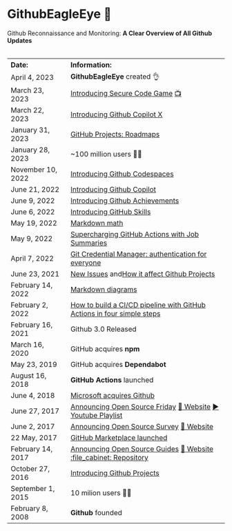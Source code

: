 # GithubEagleEye 🦅
Github Reconnaissance and Monitoring: <strong>A Clear Overview of All Github Updates</strong>
<br>
<br>
<table>
  <tbody>
    <tr>
      <th align="Left">Date:</th>
      <th align="Left">Information:</th>
    </tr>
    <tr>
      <td>April 4, 2023</td>
      <td><strong>GithubEagleEye</strong> created 👌</td>
    </tr>
    <tr>
      <td>March 23, 2023</td>
      <td>
        <a href="https://github.blog/2023-03-23-build-a-secure-code-mindset-with-the-github-secure-code-game/">Introducing Secure Code Game</a> 
        <a href="https://www.linkedin.com/posts/github_did-you-play-the-secure-code-game-yet-activity-7047615426461118465-Kl6_">📺</a>
      </td>
    </tr>
    <tr>
      <td>March 22, 2023</td>
      <td><a href="https://github.com/features/preview/copilot-x">Introducing Github Copilot X</a></td>
    </tr>
    <tr>
      <td>January 31, 2023</td>
      <td><a href="https://github.blog/changelog/2023-01-31-roadmap-in-projects-public-beta/">GitHub Projects: Roadmaps</a></td>
    </tr>
    <tr>
      <td>January 28, 2023</td>
      <td>~100 million users 🧑‍💻</td>
    </tr>
    <tr>
      <td>November 10, 2022</td>
      <td><a href="https://github.blog/2022-11-10-whats-new-with-codespaces-from-github-universe-2022/">Introducing Github Codespaces</a></td>
    </tr>
    <tr>
      <td>June 21, 2022</td>
      <td><a href="https://github.blog/2022-06-21-github-copilot-is-generally-available-to-all-developers/">Introducing Github Copilot</a></td>
    </tr>
    <tr>
      <td>June 9, 2022</td>
      <td><a href="https://github.blog/2022-06-09-introducing-achievements-recognizing-the-many-stages-of-a-developers-coding-journey/">Introducing Github Achievements</a></td>
    </tr>
    <tr>
      <td>June 6, 2022</td>
      <td><a href="https://github.blog/2022-06-06-introducing-github-skills/">Introducing GitHub Skills</a></td>
    </tr>
    <tr>
      <td>May 19, 2022</td>
      <td><a href="https://github.blog/2022-05-19-math-support-in-markdown/">Markdown math</a></td>
    </tr>
    <tr>
      <td>May 9, 2022</td>
      <td><a href="https://github.blog/2022-05-09-supercharging-github-actions-with-job-summaries/">Supercharging GitHub Actions with Job Summaries</a></td>
    </tr>
    <tr>
      <td>April 7, 2022</td>
      <td><a href="https://github.blog/2022-04-07-git-credential-manager-authentication-for-everyone/">Git Credential Manager: authentication for everyone</a></td>
    </tr>
    <tr>
        <td>June 23, 2021</td>
        <td><a href="https://github.blog/2021-06-23-introducing-new-github-issues/">New Issues</a> and<a href="https://github.com/features/issues">How it affect Github Projects</a></td>
    </tr>
    <tr>
      <td>February 14, 2022</td>
      <td><a href="https://github.blog/2022-02-14-include-diagrams-markdown-files-mermaid/">Markdown diagrams</a></td>
    </tr>
    <tr>
      <td>February 2, 2022</td>
      <td><a href="https://github.blog/2022-02-02-build-ci-cd-pipeline-github-actions-four-steps/">How to build a CI/CD pipeline with GitHub Actions in four simple steps</a></td>
    </tr>
    <tr>
      <td>February 16, 2021</td>
      <td>Github 3.0 Released</td>
    </tr>
    <tr>
      <td>March 16, 2020</td>
      <td>GitHub acquires <strong>npm</strong></td>
    </tr>
    <tr>
      <td>May 23, 2019</td>
      <td>GitHub acquires <strong>Dependabot</strong></td>
    </tr>
    <tr>
      <td>August 16, 2018</td>
      <td><strong>GitHub Actions</strong> launched</td>
    </tr>
    <tr>
      <td>June 4, 2018</td>
      <td><a href="https://news.microsoft.com/2018/06/04/microsoft-to-acquire-github-for-7-5-billion/">Microsoft acquires Github</a></td>
    </tr>
    <tr>
      <td>June 27, 2017</td>
      <td><a href="https://github.blog/2017-06-27-contribute-on-open-source-friday/">Announcing Open Source Friday</a> <a href="https://opensourcefriday.com/">🔗 Website</a> <a href="https://www.youtube.com/playlist?list=PL0lo9MOBetEFmtstItnKlhJJVmMghxc0P">▶️ Youtube Playlist</a></td>
    </tr>
    <tr>
        <td>June 2, 2017</td>
        <td><a href="https://github.blog/2017-06-02-announcing-an-open-data-set-on-the-open-source-community/">Announcing Open Source Survey</a> <a href="https://opensourcesurvey.org/2017/">🔗 Website</a></td>
    </tr>    
    <tr>
      <td>22 May, 2017</td>
      <td><a href="https://github.blog/2017-05-22-introducing-github-marketplace-and-more-tools-to-customize-your-workflow/">GitHub Marketplace launched</a></td>
    </tr>
    <tr>
        <td>February 14, 2017</td>
        <td><a href="https://github.blog/2017-02-14-announcing-open-source-guides/">Announcing Open Source Guides</a> <a href="https://opensource.guide/">🔗 Website</a> <a href="https://github.com/github/opensource.guide">:file_cabinet: Repository</a></td>
    </tr>
    <tr>
      <td>October 27, 2016 </td>
      <td><a href="https://github.blog/2016-10-27-introducing-projects-for-organizations/">Introducing Github Projects</a></td>
    </tr>
    <tr>
      <td>September 1, 2015</td>
      <td>10 milion users 🧑‍💻</td>
    </tr>
    <tr>
      <td>February 8, 2008</td>
      <td><strong>Github</strong> founded</td>
    </tr>
  </tbody>
</table>
